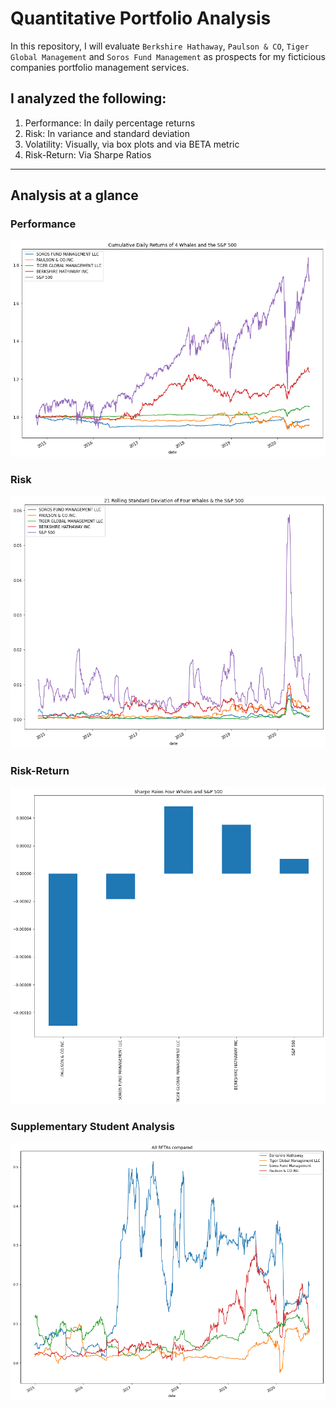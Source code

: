 # Quantitative Portfolio Analysis
In this repository, I will evaluate `Berkshire Hathaway`, `Paulson & CO`, `Tiger Global Management` and `Soros Fund Management` as prospects for my ficticious companies portfolio management services.
## I analyzed the following:
1. Performance: In daily percentage returns
2. Risk: In variance and standard deviation
3. Volatility: Visually, via box plots and via BETA metric
4. Risk-Return: Via Sharpe Ratios
---
## Analysis at a glance
### Performance
![cum_prod](./Resources/cum_prod.png)
### Risk
![std](./Resources/stds.png)
### Risk-Return
![sharpe](./Resources/sharpe.png)
### Supplementary Student Analysis
![all_betas](./Resources/all_betas.png)
